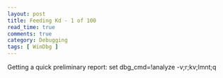 ```yaml
---
layout: post
title: Feeding Kd - 1 of 100
read_time: true  
comments: true
category: Debugging
tags: [ WinDbg ]
---
```


Getting a quick preliminary report: set dbg_cmd=!analyze -v;r;kv;lmnt;q
